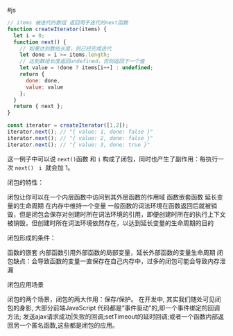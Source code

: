 
#js

```js
// items 被迭代的数组 返回用于迭代的next函数
function createIterator(items) {
  let i = 0;
  function next() {
	// 如果达到数组长度，则已经完成迭代
	let done = i >= items.length;
	// 达到数组长度返回undefined，否则返回下一个值
	let value = !done ? items[i++] : undefined; 
	return {
	  done: done,
	  value: value
	};
  }
  return { next };
}

const iterator = createIterator([1,2]);
iterator.next(); // "{ value: 1, done: false }"
iterator.next(); // "{ value: 2, done: false }"
iterator.next(); // "{ value: 3, done: true }"

```

这一例子中可以说 `next()`函数 和 `i` 构成了闭包，同时也产生了副作用：每执行一次 `next()`   `i`  就会加 1。



闭包的特性：

闭包让你可以在一个内层函数中访问到其外层函数的作用域 函数嵌套函数
延长变量的生命周期 在内存中维持一个变量
一般函数的词法环境在函数返回后就被销毁，但是闭包会保存对创建时所在词法环境的引用，即便创建时所在的执行上下文被销毁，但创建时所在词法环境依然存在，以达到延长变量的生命周期的目的

闭包形成的条件：

函数的嵌套
内部函数引用外部函数的局部变量，延长外部函数的变量生命周期
闭包缺点：会导致函数的变量一直保存在自己内存中，过多的闭包可能会导致内存泄漏

闭包应用场景

闭包的两个场景，闭包的两大作用：保存/保护。 在开发中, 其实我们随处可见闭包的身影, 大部分前端JavaScript 代码都是“事件驱动”的,即一个事件绑定的回调方法; 发送ajax请求成功|失败的回调;setTimeout的延时回调;或者一个函数内部返回另一个匿名函数,这些都是闭包的应用。